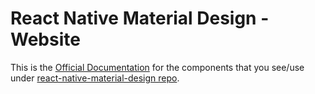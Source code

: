 # React Native Material Design - Website

 This is the [Official Documentation](http://react-native-material-design.github.io) for the components that you see/use under [react-native-material-design repo](https://github.com/react-native-material-design).
